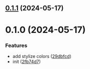 

## [0.1.1](https://github.com/xinyao27/xycolors/compare/0.1.0...0.1.1) (2024-05-17)

# 0.1.0 (2024-05-17)


### Features

* add stylize colors ([29dbfcd](https://github.com/xinyao27/xycolors/commit/29dbfcdf326d9d0c86baa7bec8e0c7ff9137af10))
* init ([2fb74d7](https://github.com/xinyao27/xycolors/commit/2fb74d7f5dc7d3b50134df58a58f303db5250ceb))
